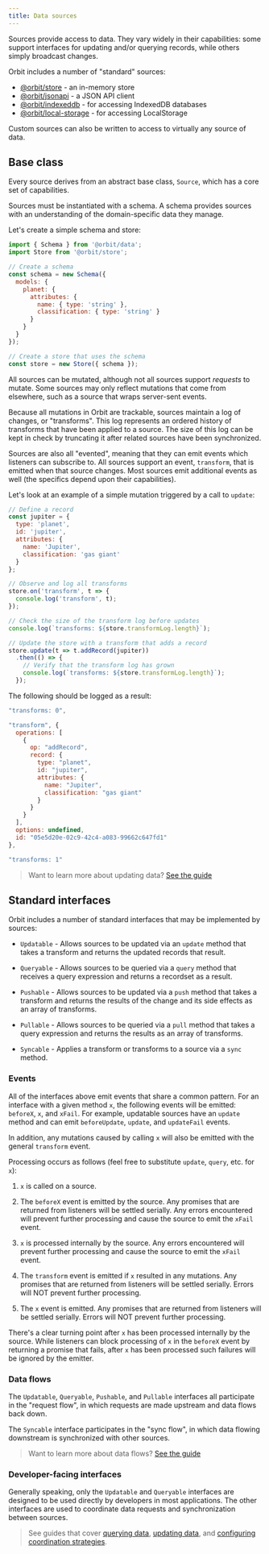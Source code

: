 ```yaml
---
title: Data sources
---
```


Sources provide access to data. They vary widely in their capabilities: some
support interfaces for updating and/or querying records, while others simply
broadcast changes.

Orbit includes a number of "standard" sources:

* [@orbit/store](https://www.npmjs.com/package/@orbit/store) - an in-memory store
* [@orbit/jsonapi](https://www.npmjs.com/package/@orbit/jsonapi) - a JSON API client
* [@orbit/indexeddb](https://www.npmjs.com/package/@orbit/indexeddb) - for accessing IndexedDB databases
* [@orbit/local-storage](https://www.npmjs.com/package/@orbit/local-storage) - for accessing LocalStorage

Custom sources can also be written to access to virtually any source of data.

## Base class

Every source derives from an abstract base class, `Source`, which has a core
set of capabilities.

Sources must be instantiated with a schema. A schema provides sources with an
understanding of the domain-specific data they manage.

Let's create a simple schema and store:

```javascript
import { Schema } from '@orbit/data';
import Store from '@orbit/store';

// Create a schema
const schema = new Schema({
  models: {
    planet: {
      attributes: {
        name: { type: 'string' },
        classification: { type: 'string' }
      }
    }
  }
});

// Create a store that uses the schema
const store = new Store({ schema });
```

All sources can be mutated, although not all sources support _requests_ to
mutate. Some sources may only reflect mutations that come from elsewhere, such
as a source that wraps server-sent events.

Because all mutations in Orbit are trackable, sources maintain a log of changes,
or "transforms". This log represents an ordered history of transforms that have
been applied to a source. The size of this log can be kept in check by
truncating it after related sources have been synchronized.

Sources are also all "evented", meaning that they can emit events which
listeners can subscribe to. All sources support an event, `transform`, that is
emitted when that source changes. Most sources emit additional events as well
(the specifics depend upon their capabilities).

Let's look at an example of a simple mutation triggered by a call to `update`:

```javascript
// Define a record
const jupiter = {
  type: 'planet',
  id: 'jupiter',
  attributes: {
    name: 'Jupiter',
    classification: 'gas giant'
  }
};

// Observe and log all transforms
store.on('transform', t => {
  console.log('transform', t);
});

// Check the size of the transform log before updates
console.log(`transforms: ${store.transformLog.length}`);

// Update the store with a transform that adds a record
store.update(t => t.addRecord(jupiter))
  .then(() => {
    // Verify that the transform log has grown
    console.log(`transforms: ${store.transformLog.length}`);
  });
```

The following should be logged as a result:

```javascript
"transforms: 0",

"transform", {
  operations: [
    {
      op: "addRecord",
      record: {
        type: "planet",
        id: "jupiter",
        attributes: {
          name: "Jupiter",
          classification: "gas giant"
        }
      }
    }
  ],
  options: undefined,
  id: "05e5d20e-02c9-42c4-a083-99662c647fd1"
},

"transforms: 1"
```

> Want to learn more about updating data? [See the guide](./updating-data)

## Standard interfaces

Orbit includes a number of standard interfaces that may be implemented by
sources:

* `Updatable` - Allows sources to be updated via an `update` method that takes
  a transform and returns the updated records that result.

* `Queryable` - Allows sources to be queried via a `query` method that receives
  a query expression and returns a recordset as a result.

* `Pushable` - Allows sources to be updated via a `push` method that takes a
  transform and returns the results of the change and its side effects as an
  array of transforms.

* `Pullable` - Allows sources to be queried via a `pull` method that takes a
  query expression and returns the results as an array of transforms.

* `Syncable` - Applies a transform or transforms to a source via a `sync`
  method.

### Events

All of the interfaces above emit events that share a common pattern. For an
interface with a given method `x`, the following events will be emitted:
`beforeX`, `x`, and `xFail`. For example, updatable sources have an `update`
method and can emit `beforeUpdate`, `update`, and `updateFail` events.

In addition, any mutations caused by calling `x` will also be emitted with the
general `transform` event.

Processing occurs as follows (feel free to substitute `update`, `query`, etc.
for `x`):

1. `x` is called on a source.

2. The `beforeX` event is emitted by the source. Any promises that are returned
   from listeners will be settled serially. Any errors encountered will prevent
   further processing and cause the source to emit the `xFail` event.

3. `x` is processed internally by the source. Any errors encountered will
   prevent further processing and cause the source to emit the `xFail` event.

4. The `transform` event is emitted if `x` resulted in any mutations. Any
   promises that are returned from listeners will be settled serially. Errors
   will NOT prevent further processing.

5. The `x` event is emitted. Any promises that are returned
   from listeners will be settled serially. Errors will NOT prevent further
   processing.

There's a clear turning point after `x` has been processed internally by the
source. While listeners can block processing of `x` in the `beforeX` event by
returning a promise that fails, after `x` has been processed such failures will
be ignored by the emitter.

### Data flows

The `Updatable`, `Queryable`, `Pushable`, and `Pullable` interfaces all
participate in the "request flow", in which requests are made upstream and data
flows back down.

The `Syncable` interface participates in the "sync flow", in which data flowing
downstream is synchronized with other sources.

> Want to learn more about data flows? [See the guide](./data-flows)

### Developer-facing interfaces

Generally speaking, only the `Updatable` and `Queryable` interfaces are designed
to be used directly by developers in most applications. The other interfaces are
used to coordinate data requests and synchronization between sources.

> See guides that cover [querying data](./querying-data),
  [updating data](./updating-data), and
  [configuring coordination strategies](./coordination).
